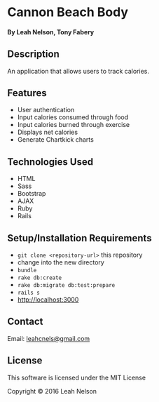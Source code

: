 # Cannon Beach Body

#### By Leah Nelson, Tony Fabery

## Description

An application that allows users to track calories.

## Features

* User authentication
* Input calories consumed through food
* Input calories burned through exercise
* Displays net calories
* Generate Chartkick charts

## Technologies Used
* HTML
* Sass
* Bootstrap
* AJAX
* Ruby
* Rails

## Setup/Installation Requirements
* `git clone <repository-url>` this repository
* change into the new directory
* `bundle`
* `rake db:create`
* `rake db:migrate db:test:prepare`
* `rails s`
* [http://localhost:3000](http://localhost:3000)

## Contact

Email: leahcnels@gmail.com

## License

This software is licensed under the MIT License

Copyright &copy; 2016 Leah Nelson
